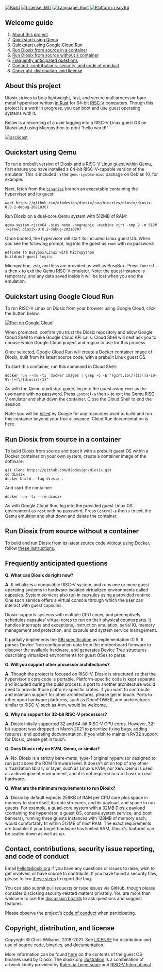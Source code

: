 [![Build](https://github.com/diodesign/diosix/workflows/Build/badge.svg)](https://github.com/diodesign/diosix/actions?query=workflow%3A%22Build%22) [![License: MIT](https://img.shields.io/github/license/diodesign/diosix)](https://github.com/diodesign/diosix/blob/main/LICENSE) [![Language: Rust](https://img.shields.io/badge/language-rust-yellow.svg)](https://www.rust-lang.org/) [![Platform: riscv64](https://img.shields.io/badge/platform-riscv64-lightblue.svg)](https://riscv.org/)

## Welcome guide

1. [About this project](#intro)
1. [Quickstart using Qemu](#qemu)
1. [Quickstart using Google Cloud Run](#cloudrun)
1. [Run Diosix from source in a container](#container)
1. [Run Diosix from source without a container](#nocontainer)
1. [Frequently anticipated questions](#faq)
1. [Contact, contributions, security, and code of conduct](#contact)
1. [Copyright, distribution, and license](#copyright)

## About this project <a name="intro"></a>

Diosix strives to be a lightweight, fast, and secure multiprocessor bare-metal hypervisor written [in Rust](https://www.rust-lang.org/) for 64-bit [RISC-V](https://riscv.org/) computers. Though this project is a work in progress, you can boot and use guest operating systems with it.

Below is a recording of a user logging into a RISC-V Linux guest OS on Diosix and using Micropython to print "hello world!"

[![asciicast](https://asciinema.org/a/395307.svg)](https://asciinema.org/a/395307)

## Quickstart using Qemu <a name="qemu"></a>

To run a prebuilt version of Diosix and a RISC-V Linux guest within Qemu, first ensure you have installed a 64-bit RISC-V-capable version of the emulator. This is included in the `qemu-system-misc` package on Debian 10, for example.

Next, fetch from the [`binaries`](https://github.com/diodesign/diosix/tree/binaries) branch an executable containing the hypervisor and its guest:

```
wget https://github.com/diodesign/diosix/raw/binaries/diosix/diosix-0.0.2-debug-20210307
```

Run Diosix on a dual-core Qemu system with 512MB of RAM:

```
qemu-system-riscv64 -bios none -nographic -machine virt -smp 2 -m 512M -kernel diosix-0.0.2-debug-20210307
```

Once booted, the hypervisor will start its included Linux guest OS. When you see the following prompt, log into the guest as `root` with no password:

```
Welcome to Busybox/Linux with Micropython
buildroot-guest login: 
```

Micropython, zsh, and less are provided as well as BusyBox. Press `Control-a` then `x` to exit the Qemu RISC-V emulator. Note: the guest instance is temporary, and any data saved inside it will be lost when you end the emulation.

## Quickstart using Google Cloud Run <a name="cloudrun"></a>

To run RISC-V Linux on Diosix from your browser using Google Cloud, click the button below.

[![Run on Google Cloud](https://deploy.cloud.run/button.svg)](https://deploy.cloud.run?git_repo=https://github.com/diodesign/diosix)

When prompted, confirm you trust the Diosix repository and allow Google Cloud Shell to make Google Cloud API calls. Cloud Shell will next ask you to choose which Google Cloud project and region to use for this process.

Once selected, Google Cloud Run will create a Docker container image of Diosix, built from its latest source code, with a prebuilt Linux guest OS.

To start this container, run this command in Cloud Shell:

```
docker run --rm -ti `docker images | grep -o -E "(gcr\.io\/){1}([a-z0-9\-]+)\/(diosix){1}"`
```

As with the Qemu quickstart guide, log into the guest using `root` as the username with no password. Press `Control-a` then `x` to exit the Qemu RISC-V emulator and shut down the container. Close the Cloud Shell to end the session.

Note: you will be [billed](https://cloud.google.com/run/pricing) by Google for any resources used to build and run this container beyond your free allowance. Cloud Run documentation is [here](https://cloud.google.com/run).

## Run Diosix from source in a container <a name="run"></a>

To build Diosix from source and boot it with a prebuilt guest OS within a Docker container on your own system, create a container image of the software:

```
git clone https://github.com/diodesign/diosix.git
cd diosix
docker build --tag diosix .
```

And start the container:

```
docker run -ti --rm diosix
```

As with Google Cloud Run, log into the provided guest Linux OS environment as `root` with no password. Press `Control-a` then `x` to exit the Qemu emulator and shut down and delete the container.

## Run Diosix from source without a container <a name="nocontainer"></a>

To build and run Diosix from its latest source code without using Docker, follow [these instructions](docs/running.md).

## Frequently anticipated questions <a name="faq"></a> <a name="todo"></a>

**Q. What can Diosix do right now?**

**A.** It initializes a compatible RISC-V system, and runs one or more guest operating systems in hardware-isolated virtualized environments called capsules. System services also run in capsules using a provided runtime. One such service offers a virtual console through which the user can interact with guest capsules.

Diosix supports systems with multiple CPU cores, and preemptively schedules capsules' virtual cores to run on their physical counterparts. It handles interrupts and exceptions, instruction emulation, serial IO, memory management and protection, and capsule and system service management.

It partially implements the [SBI specification](https://github.com/riscv/riscv-sbi-doc/blob/master/riscv-sbi.adoc) as implementation ID 5. It parses Device Tree configuration data from the motherboard firmware to discover the available hardware, and generates Device Tree structures describing virtualized environments for guest OSes to parse.

**Q. Will you support other processor architectures?**

**A.** Though the project is focused on RISC-V, Diosix is structured so that the hypervisor's core code is portable. Platform-specific code is kept separate and included during the build process: a port to another architecture would need to provide those platform-specific crates. If you want to contribute and maintain support for other architectures, please get in touch. Ports to other open hardware platforms, such as OpenPOWER, and architectures similar to RISC-V, such as Arm, would be welcome.

**Q. Why no support for 32-bit RISC-V processors?**

**A.** Diosix initally supported 32 and 64-bit RISC-V CPU cores. However, 32-bit support was dropped in March 2021 to prioritize fixing bugs, adding features, and updating documentation. If you wish to maintain RV32 support for Diosix, please get in touch.

**Q. Does Diosix rely on KVM, Qemu, or similar?**

**A.** No. Diosix is a strictly bare-metal, type-1 original hypervisor designed to run just above the ROM firmware level. It doesn't sit on top of any other virtualization library or layer, such as Linux's KVM, nor Xen. Qemu is used as a development environment, and it is not required to run Diosix on real hardware.

**Q. What are the minimum requirements to run Diosix?**

**A.** Diosix by default expects 256KB of RAM per CPU core plus space in memory to store itself, its data strucures, and its payload, and space to run guests. For example, a quad-core system with a 32MB Diosix payload (containing the hypervisor, a guest OS, console system service, and boot banners), running three guests instances with 128MB of memory each, would comfortably fit within 512MB of host RAM. The exact requirements are tunable: if your target hardware has limited RAM, Diosix's footprint can be scaled down as well as up.

## Contact, contributions, security issue reporting, and code of conduct <a name="contact"></a>

Email [hello@diosix.org](mailto:hello@diosix.org) if you have any questions or issues to raise, wish to get involved, or have source to contribute. If you have found a security flaw, please follow [these steps](docs/security.md) to report the bug.

You can also submit pull requests or raise issues via GitHub, though please consider disclosing security-related matters privately. You are more than welcome to use the [discussion boards](https://github.com/diodesign/diosix/discussions/) to ask questions and suggest features.

Please observe the project's [code of conduct](docs/conduct.md) when participating.

## Copyright, distribution, and license <a name="copyright"></a>

Copyright &copy; Chris Williams, 2018-2021. See [LICENSE](https://github.com/diodesign/diosix/blob/main/LICENSE) for distribution and use of source code, binaries, and documentation.

More information can be found [here](https://github.com/diodesign/diosix/blob/binaries/README.md) on the contents of the guest OS binaries used by Diosix. The diosix.org [illustration](docs/logo.png) is a combination of artwork kindly provided by [Katerina Limpitsouni](https://undraw.co/license) and [RISC-V International](https://riscv.org/about/risc-v-branding-guidelines/).